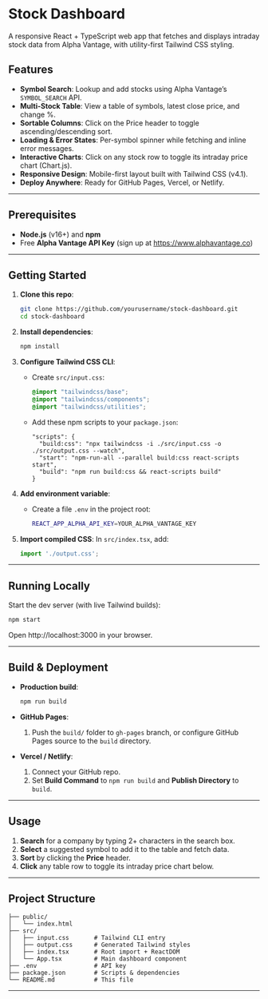 # Stock Dashboard

A responsive React + TypeScript web app that fetches and displays intraday stock data from Alpha Vantage, with utility-first Tailwind CSS styling.

## Features

- **Symbol Search**: Lookup and add stocks using Alpha Vantage’s `SYMBOL_SEARCH` API.
- **Multi-Stock Table**: View a table of symbols, latest close price, and change %.
- **Sortable Columns**: Click on the Price header to toggle ascending/descending sort.
- **Loading & Error States**: Per-symbol spinner while fetching and inline error messages.
- **Interactive Charts**: Click on any stock row to toggle its intraday price chart (Chart.js).
- **Responsive Design**: Mobile-first layout built with Tailwind CSS (v4.1).
- **Deploy Anywhere**: Ready for GitHub Pages, Vercel, or Netlify.

---

## Prerequisites

- **Node.js** (v16+) and **npm**
- Free **Alpha Vantage API Key** (sign up at https://www.alphavantage.co)

---

## Getting Started

1. **Clone this repo**:
   ```bash
   git clone https://github.com/yourusername/stock-dashboard.git
   cd stock-dashboard
   ```

2. **Install dependencies**:
   ```bash
   npm install
   ```

3. **Configure Tailwind CSS CLI**:
   - Create `src/input.css`:
     ```css
     @import "tailwindcss/base";
     @import "tailwindcss/components";
     @import "tailwindcss/utilities";
     ```
   - Add these npm scripts to your `package.json`:
     ```jsonc
     "scripts": {
       "build:css": "npx tailwindcss -i ./src/input.css -o ./src/output.css --watch",
       "start": "npm-run-all --parallel build:css react-scripts start",
       "build": "npm run build:css && react-scripts build"
     }
     ```

4. **Add environment variable**:
   - Create a file `.env` in the project root:
     ```bash
     REACT_APP_ALPHA_API_KEY=YOUR_ALPHA_VANTAGE_KEY
     ```

5. **Import compiled CSS**:
   In `src/index.tsx`, add:
   ```ts
   import './output.css';
   ```

---

## Running Locally

Start the dev server (with live Tailwind builds):

```bash
npm start
```

Open http://localhost:3000 in your browser.

---

## Build & Deployment

- **Production build**:
  ```bash
  npm run build
  ```

- **GitHub Pages**:
  1. Push the `build/` folder to `gh-pages` branch, or configure GitHub Pages source to the `build` directory.

- **Vercel / Netlify**:
  1. Connect your GitHub repo.
  2. Set **Build Command** to `npm run build` and **Publish Directory** to `build`.

---

## Usage

1. **Search** for a company by typing 2+ characters in the search box.
2. **Select** a suggested symbol to add it to the table and fetch data.
3. **Sort** by clicking the **Price** header.
4. **Click** any table row to toggle its intraday price chart below.

---

## Project Structure

```
├── public/
│   └── index.html
├── src/
│   ├── input.css       # Tailwind CLI entry
│   ├── output.css      # Generated Tailwind styles
│   ├── index.tsx       # Root import + ReactDOM
│   └── App.tsx         # Main dashboard component
├── .env                # API key
├── package.json        # Scripts & dependencies
└── README.md           # This file
```

---
